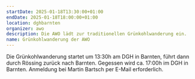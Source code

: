 ```yaml
---
startDate: 2025-01-18T13:30:00+01:00
endDate: 2025-01-18T18:00:00+01:00
location: dghbarnten
organizer: awo
description: Die AWO lädt zur traditionellen Grünkohlwanderung ein.
name: Grünkohlwanderung der AWO
---
```


Die Grünkohlwanderung startet um 13:30h am DGH in Barnten, führt dann durch
Rössing zurück nach Barnten. Gegessen wird ca. 17:00h im DGH in Barnten.
Anmeldung bei Martin Bartsch per E-Mail erforderlich.
